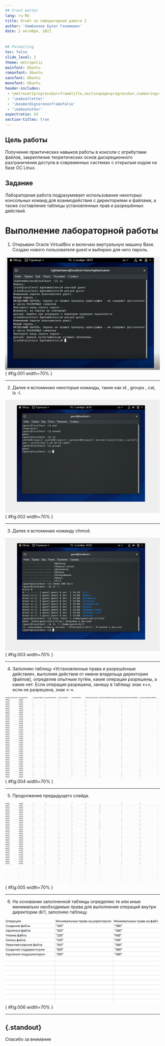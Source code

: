 ```yaml
---
## Front matter
lang: ru-RU
title: Отчёт по лабораторной работе 2
author: 'Хамбалеев Булат Галимович'
date: 2 октября, 2021


## Formatting
toc: false
slide_level: 2
theme: metropolis
mainfont: Ubuntu
romanfont: Ubuntu
sansfont: Ubuntu
monofont: Ubuntu
header-includes: 
 - \metroset{progressbar=frametitle,sectionpage=progressbar,numbering=fraction}
 - '\makeatletter'
 - '\beamer@ignorenonframefalse'
 - '\makeatother'
aspectratio: 43
section-titles: true
---
```


## Цель работы

Получение практических навыков работы в консоли с атрибутами файлов, закрепление теоретических основ 
дискреционного разграничения доступа в современных системах с открытым кодом на базе ОС Linux.

## Задание

Лабораторная работа подразумевает использование некоторых консольных команд для взаимодействия с директориями и 
файлами, а также составление таблицы установленных прав и разрешённых действий.

# Выполнение лабораторной работы

1. Открываю Oracle VirtualBox и включаю виртуальную машину Base. Создаю нового пользователя guest и выбираю для него пароль.

![рис.1. Создание пользователя.](images/1.jpg){ #fig:001 width=70% }

---

2. Далее я вспоминаю некоторые команды, такие как id , groups , cat, ls -l.

![рис.2. Некоторые команды.](images/2.jpg){ #fig:002 width=70% }

---

3. Далее я вспоминаю команду chmod.

![рис.3. Команда chmod.](images/3.jpg){ #fig:003 width=70% }

---

4. Заполняю таблицу «Установленные права и разрешённые действия», выполняя действия от имени владельца директории (файлов), определив опытным путём, какие операции разрешены, а какие нет.
Если операция разрешена, занешу в таблицу знак «+», если не разрешена, знак «-».

![рис.4. Таблица 1.](images/4.jpg){ #fig:004 width=70% }

---

5. Продолжение предыдущего слайда.

![рис.5. Таблица 1.](images/5.jpg){ #fig:005 width=70% }

---

6. На основании заполненной таблицы определяю те или иные минимально необходимые права для выполнения операций внутри директории
dir1, заполняю таблицу.

![рис.6. Таблица 2.](images/6.jpg){ #fig:006 width=70% }

---


## {.standout}

Спасибо за внимание
